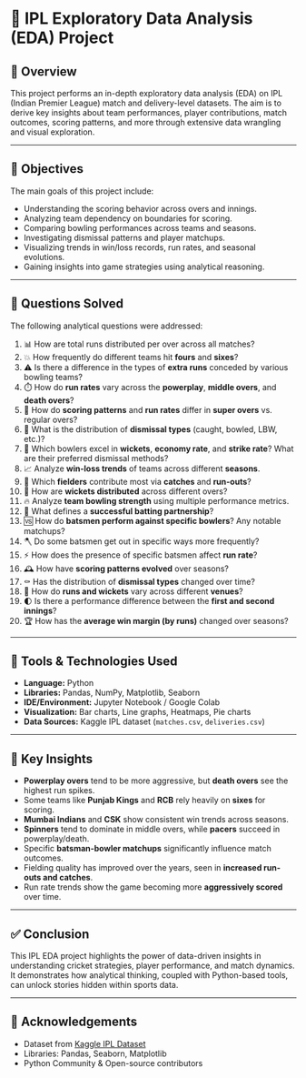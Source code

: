 # 🏏 IPL Exploratory Data Analysis (EDA) Project

## 📘 Overview

This project performs an in-depth exploratory data analysis (EDA) on IPL (Indian Premier League) match and delivery-level datasets. The aim is to derive key insights about team performances, player contributions, match outcomes, scoring patterns, and more through extensive data wrangling and visual exploration.

---

## 🎯 Objectives

The main goals of this project include:

- Understanding the scoring behavior across overs and innings.
- Analyzing team dependency on boundaries for scoring.
- Comparing bowling performances across teams and seasons.
- Investigating dismissal patterns and player matchups.
- Visualizing trends in win/loss records, run rates, and seasonal evolutions.
- Gaining insights into game strategies using analytical reasoning.

---

## 🧠 Questions Solved

The following analytical questions were addressed:

1. 📊 How are total runs distributed per over across all matches?
2. 💥 How frequently do different teams hit **fours** and **sixes**?
3. ⚠️ Is there a difference in the types of **extra runs** conceded by various bowling teams?
4. ⏱️ How do **run rates** vary across the **powerplay**, **middle overs**, and **death overs**?
5. 🚨 How do **scoring patterns** and **run rates** differ in **super overs** vs. regular overs?
6. 🧹 What is the distribution of **dismissal types** (caught, bowled, LBW, etc.)?
7. 🎯 Which bowlers excel in **wickets**, **economy rate**, and **strike rate**? What are their preferred dismissal methods?
8. 📈 Analyze **win-loss trends** of teams across different **seasons**.
9. 🧤 Which **fielders** contribute most via **catches** and **run-outs**?
10. 🎯 How are **wickets distributed** across different overs?
11. 🔥 Analyze **team bowling strength** using multiple performance metrics.
12. 🤝 What defines a **successful batting partnership**?
13. 🆚 How do **batsmen perform against specific bowlers**? Any notable matchups?
14. 🪓 Do some batsmen get out in specific ways more frequently?
15. ⚡ How does the presence of specific batsmen affect **run rate**?
16. 🕰️ How have **scoring patterns evolved** over seasons?
17. ⚰️ Has the distribution of **dismissal types** changed over time?
18. 📍 How do **runs and wickets** vary across different **venues**?
19. 🌓 Is there a performance difference between the **first and second innings**?
20. 🏆 How has the **average win margin (by runs)** changed over seasons?

---

## 🧰 Tools & Technologies Used

- **Language:** Python
- **Libraries:** Pandas, NumPy, Matplotlib, Seaborn
- **IDE/Environment:** Jupyter Notebook / Google Colab
- **Visualization:** Bar charts, Line graphs, Heatmaps, Pie charts
- **Data Sources:** Kaggle IPL dataset (`matches.csv`, `deliveries.csv`)

---

## 🧠 Key Insights

- **Powerplay overs** tend to be more aggressive, but **death overs** see the highest run spikes.
- Some teams like **Punjab Kings** and **RCB** rely heavily on **sixes** for scoring.
- **Mumbai Indians** and **CSK** show consistent win trends across seasons.
- **Spinners** tend to dominate in middle overs, while **pacers** succeed in powerplay/death.
- Specific **batsman-bowler matchups** significantly influence match outcomes.
- Fielding quality has improved over the years, seen in **increased run-outs and catches**.
- Run rate trends show the game becoming more **aggressively scored** over time.

---

## ✅ Conclusion

This IPL EDA project highlights the power of data-driven insights in understanding cricket strategies, player performance, and match dynamics. It demonstrates how analytical thinking, coupled with Python-based tools, can unlock stories hidden within sports data.

---

## 🙌 Acknowledgements

- Dataset from [Kaggle IPL Dataset](https://www.kaggle.com/datasets)
- Libraries: Pandas, Seaborn, Matplotlib
- Python Community & Open-source contributors
